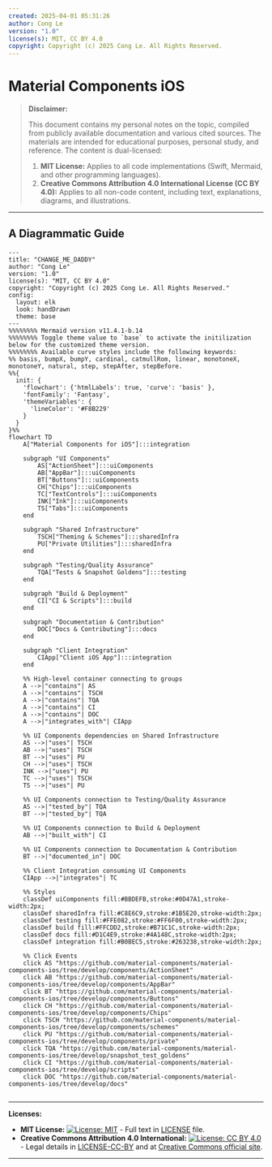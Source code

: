 ```yaml
---
created: 2025-04-01 05:31:26
author: Cong Le
version: "1.0"
license(s): MIT, CC BY 4.0
copyright: Copyright (c) 2025 Cong Le. All Rights Reserved.
---
```




# Material Components iOS
> **Disclaimer:**
>
> This document contains my personal notes on the topic,
> compiled from publicly available documentation and various cited sources.
> The materials are intended for educational purposes, personal study, and reference.
> The content is dual-licensed:
> 1. **MIT License:** Applies to all code implementations (Swift, Mermaid, and other programming languages).
> 2. **Creative Commons Attribution 4.0 International License (CC BY 4.0):** Applies to all non-code content, including text, explanations, diagrams, and illustrations.
---


## A Diagrammatic Guide 

```mermaid
---
title: "CHANGE_ME_DADDY"
author: "Cong Le"
version: "1.0"
license(s): "MIT, CC BY 4.0"
copyright: "Copyright (c) 2025 Cong Le. All Rights Reserved."
config:
  layout: elk
  look: handDrawn
  theme: base
---
%%%%%%%% Mermaid version v11.4.1-b.14
%%%%%%%% Toggle theme value to `base` to activate the initilization below for the customized theme version.
%%%%%%%% Available curve styles include the following keywords:
%% basis, bumpX, bumpY, cardinal, catmullRom, linear, monotoneX, monotoneY, natural, step, stepAfter, stepBefore.
%%{
  init: {
    'flowchart': {'htmlLabels': true, 'curve': 'basis' },
    'fontFamily': 'Fantasy',
    'themeVariables': {
      'lineColor': '#F8B229'
    }
  }
}%%
flowchart TD
    A["Material Components for iOS"]:::integration

    subgraph "UI Components"
        AS["ActionSheet"]:::uiComponents
        AB["AppBar"]:::uiComponents
        BT["Buttons"]:::uiComponents
        CH["Chips"]:::uiComponents
        TC["TextControls"]:::uiComponents
        INK["Ink"]:::uiComponents
        TS["Tabs"]:::uiComponents
    end

    subgraph "Shared Infrastructure"
        TSCH["Theming & Schemes"]:::sharedInfra
        PU["Private Utilities"]:::sharedInfra
    end

    subgraph "Testing/Quality Assurance"
        TQA["Tests & Snapshot Goldens"]:::testing
    end

    subgraph "Build & Deployment"
        CI["CI & Scripts"]:::build
    end

    subgraph "Documentation & Contribution"
        DOC["Docs & Contributing"]:::docs
    end

    subgraph "Client Integration"
        CIApp["Client iOS App"]:::integration
    end

    %% High-level container connecting to groups
    A -->|"contains"| AS
    A -->|"contains"| TSCH
    A -->|"contains"| TQA
    A -->|"contains"| CI
    A -->|"contains"| DOC
    A -->|"integrates_with"| CIApp

    %% UI Components dependencies on Shared Infrastructure
    AS -->|"uses"| TSCH
    AB -->|"uses"| TSCH
    BT -->|"uses"| PU
    CH -->|"uses"| TSCH
    INK -->|"uses"| PU
    TC -->|"uses"| TSCH
    TS -->|"uses"| PU

    %% UI Components connection to Testing/Quality Assurance
    AS -->|"tested_by"| TQA
    BT -->|"tested_by"| TQA

    %% UI Components connection to Build & Deployment
    AB -->|"built_with"| CI

    %% UI Components connection to Documentation & Contribution
    BT -->|"documented_in"| DOC

    %% Client Integration consuming UI Components
    CIApp -->|"integrates"| TC

    %% Styles
    classDef uiComponents fill:#BBDEFB,stroke:#0D47A1,stroke-width:2px;
    classDef sharedInfra fill:#C8E6C9,stroke:#1B5E20,stroke-width:2px;
    classDef testing fill:#FFE082,stroke:#FF6F00,stroke-width:2px;
    classDef build fill:#FFCDD2,stroke:#B71C1C,stroke-width:2px;
    classDef docs fill:#D1C4E9,stroke:#4A148C,stroke-width:2px;
    classDef integration fill:#B0BEC5,stroke:#263238,stroke-width:2px;

    %% Click Events
    click AS "https://github.com/material-components/material-components-ios/tree/develop/components/ActionSheet"
    click AB "https://github.com/material-components/material-components-ios/tree/develop/components/AppBar"
    click BT "https://github.com/material-components/material-components-ios/tree/develop/components/Buttons"
    click CH "https://github.com/material-components/material-components-ios/tree/develop/components/Chips"
    click TSCH "https://github.com/material-components/material-components-ios/tree/develop/components/schemes"
    click PU "https://github.com/material-components/material-components-ios/tree/develop/components/private"
    click TQA "https://github.com/material-components/material-components-ios/tree/develop/snapshot_test_goldens"
    click CI "https://github.com/material-components/material-components-ios/tree/develop/scripts"
    click DOC "https://github.com/material-components/material-components-ios/tree/develop/docs"
    
```




---
**Licenses:**

- **MIT License:**  [![License: MIT](https://img.shields.io/badge/License-MIT-yellow.svg)](LICENSE) - Full text in [LICENSE](LICENSE) file.
- **Creative Commons Attribution 4.0 International:** [![License: CC BY 4.0](https://licensebuttons.net/l/by/4.0/88x31.png)](LICENSE-CC-BY) - Legal details in [LICENSE-CC-BY](LICENSE-CC-BY) and at [Creative Commons official site](http://creativecommons.org/licenses/by/4.0/).

---